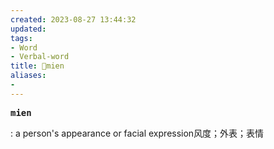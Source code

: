 ```yaml
---
created: 2023-08-27 13:44:32
updated: 
tags: 
- Word
- Verbal-word
title: 🚩mien
aliases:
- 
---
```


<pre><strong>mien</strong></pre>
: a person's appearance or facial expression风度；外表；表情